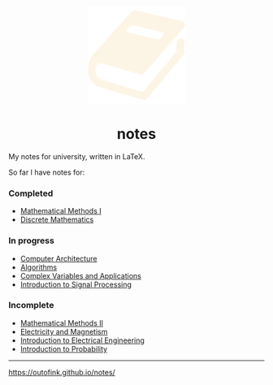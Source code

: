 <p align="center">
<img src="https://github.com/outofink/notes/raw/main/web/favicon.png" width=192>
</p>

<h1 align="center">notes</h1>

My notes for university, written in LaTeX.

So far I have notes for:

### Completed
- [Mathematical Methods I](https://outofink.github.io/notes/mathematical_methods.pdf)
- [Discrete Mathematics](https://outofink.github.io/notes/discrete_mathematics.pdf)
### In progress
- [Computer Architecture](https://outofink.github.io/notes/computer_architecture.pdf)
- [Algorithms](https://outofink.github.io/notes/algorithms.pdf)
- [Complex Variables and Applications](https://outofink.github.io/notes/complex.pdf)
- [Introduction to Signal Processing](https://outofink.github.io/notes/signal.pdf)
### Incomplete
- [Mathematical Methods II](https://outofink.github.io/notes/mathematical_methods_2.pdf)
- [Electricity and Magnetism](https://outofink.github.io/notes/electricity_and_magnetism.pdf)
- [Introduction to Electrical Engineering](https://outofink.github.io/notes/electrical_engineering.pdf)
- [Introduction to Probability](https://outofink.github.io/notes/probability.pdf)
---

https://outofink.github.io/notes/
